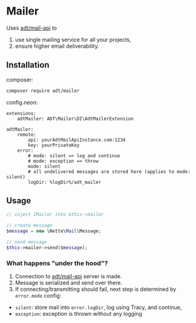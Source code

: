 # Mailer

Uses [adt/mail-api](https://github.com/appsdevteam/MailApi) to

1. use single mailing service for all your projects,
2. ensure higher email deliverability.

## Installation

composer:
```bash
composer require adt/mailer
```

config.neon:
```neon
extensions:
	adtMailer: ADT\Mailer\DI\AdtMailerExtension

adtMailer:
	remote:
		api: yourAdtMailApiInstance.com:1234
		key: yourPrivateKey
	error:
		# mode: silent => log and continue
		# mode: exception => throw 
		mode: silent
		# all undelivered messages are stored here (applies to mode: silent)
		logDir: %logDir%/adt_mailer
```

## Usage

```php
// inject IMailer into $this->mailer

// create message
$message = new \Nette\Mail\Message;

// send message
$this->mailer->send($message);
```

### What happens "under the hood"?

1. Connection to [adt/mail-api](https://github.com/appsdevteam/MailApi) server is made.
2. Message is serialized and send over there.
3. If connecting/transmitting should fail, next step is determined by `error.mode` config:
  - `silent`: store mail into `error.logDir`, log using Tracy, and continue,
  - `exception`: exception is thrown without any logging
